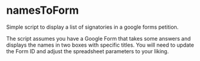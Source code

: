 # namesToForm
Simple script to display a list of signatories in a google forms petition.

The script assumes you have a Google Form that takes some answers and displays the names in two boxes with specific titles. You will need to update the Form ID and adjust the spreadsheet parameters to your liking.
